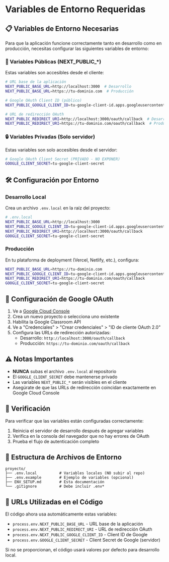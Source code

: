 # Variables de Entorno Requeridas

## 📋 Variables de Entorno Necesarias

Para que la aplicación funcione correctamente tanto en desarrollo como en producción, necesitas configurar las siguientes variables de entorno:

### 🔑 Variables Públicas (NEXT_PUBLIC_*)
Estas variables son accesibles desde el cliente:

```bash
# URL base de la aplicación
NEXT_PUBLIC_BASE_URL=http://localhost:3000  # Desarrollo
NEXT_PUBLIC_BASE_URL=https://tu-dominio.com  # Producción

# Google OAuth Client ID (público)
NEXT_PUBLIC_GOOGLE_CLIENT_ID=tu-google-client-id.apps.googleusercontent.com

# URL de redirección OAuth
NEXT_PUBLIC_REDIRECT_URI=http://localhost:3000/oauth/callback  # Desarrollo
NEXT_PUBLIC_REDIRECT_URI=https://tu-dominio.com/oauth/callback  # Producción
```

### 🔒 Variables Privadas (Solo servidor)
Estas variables son solo accesibles desde el servidor:

```bash
# Google OAuth Client Secret (PRIVADO - NO EXPONER)
GOOGLE_CLIENT_SECRET=tu-google-client-secret
```

## 🛠️ Configuración por Entorno

### Desarrollo Local
Crea un archivo `.env.local` en la raíz del proyecto:

```bash
# .env.local
NEXT_PUBLIC_BASE_URL=http://localhost:3000
NEXT_PUBLIC_GOOGLE_CLIENT_ID=tu-google-client-id.apps.googleusercontent.com
NEXT_PUBLIC_REDIRECT_URI=http://localhost:3000/oauth/callback
GOOGLE_CLIENT_SECRET=tu-google-client-secret
```

### Producción
En tu plataforma de deployment (Vercel, Netlify, etc.), configura:

```bash
NEXT_PUBLIC_BASE_URL=https://tu-dominio.com
NEXT_PUBLIC_GOOGLE_CLIENT_ID=tu-google-client-id.apps.googleusercontent.com
NEXT_PUBLIC_REDIRECT_URI=https://tu-dominio.com/oauth/callback
GOOGLE_CLIENT_SECRET=tu-google-client-secret
```

## 🔧 Configuración de Google OAuth

1. Ve a [Google Cloud Console](https://console.cloud.google.com/)
2. Crea un nuevo proyecto o selecciona uno existente
3. Habilita la Google Classroom API
4. Ve a "Credenciales" > "Crear credenciales" > "ID de cliente OAuth 2.0"
5. Configura las URLs de redirección autorizadas:
   - Desarrollo: `http://localhost:3000/oauth/callback`
   - Producción: `https://tu-dominio.com/oauth/callback`

## ⚠️ Notas Importantes

- **NUNCA** subas el archivo `.env.local` al repositorio
- El `GOOGLE_CLIENT_SECRET` debe mantenerse privado
- Las variables `NEXT_PUBLIC_*` serán visibles en el cliente
- Asegúrate de que las URLs de redirección coincidan exactamente en Google Cloud Console

## 🚀 Verificación

Para verificar que las variables están configuradas correctamente:

1. Reinicia el servidor de desarrollo después de agregar variables
2. Verifica en la consola del navegador que no hay errores de OAuth
3. Prueba el flujo de autenticación completo

## 📁 Estructura de Archivos de Entorno

```
proyecto/
├── .env.local          # Variables locales (NO subir al repo)
├── .env.example        # Ejemplo de variables (opcional)
├── ENV_SETUP.md        # Esta documentación
└── .gitignore          # Debe incluir .env*
```

## 🔗 URLs Utilizadas en el Código

El código ahora usa automáticamente estas variables:

- `process.env.NEXT_PUBLIC_BASE_URL` - URL base de la aplicación
- `process.env.NEXT_PUBLIC_REDIRECT_URI` - URL de redirección OAuth
- `process.env.NEXT_PUBLIC_GOOGLE_CLIENT_ID` - Client ID de Google
- `process.env.GOOGLE_CLIENT_SECRET` - Client Secret de Google (servidor)

Si no se proporcionan, el código usará valores por defecto para desarrollo local.
